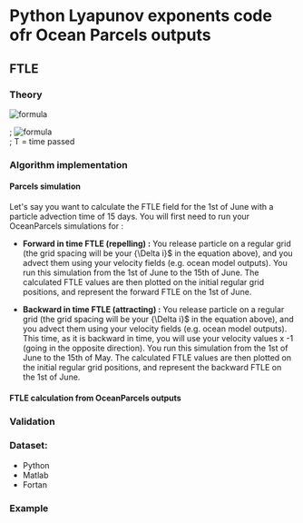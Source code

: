# Python Lyapunov exponents code ofr Ocean Parcels outputs

## FTLE

### Theory

![formula](https://latex.codecogs.com/svg.image?FTLE&space;=&space;\frac{ln(r)}{T})

; ![formula](https://latex.codecogs.com/svg.image?r&space;=&space;\frac{\Delta&space;f}{\Delta&space;i})
<br>; T = time passed

### Algorithm implementation

#### Parcels simulation

Let's say you want to calculate the FTLE field for the 1st of June with a particle advection time of 15 days.  You will first need to run your OceanParcels simulations for :

* **Forward in time FTLE (repelling) :** You release particle on a regular grid (the grid spacing will be your {\Delta i}$ in the equation above), and you advect them using your velocity fields (e.g. ocean model outputs).  You run this simulation from the 1st of June to the 15th of June.  The calculated FTLE values are then plotted on the initial regular grid positions, and represent the forward FTLE on the 1st of June.

* **Backward in time FTLE (attracting) :** You release particle on a regular grid (the grid spacing will be your {\Delta i}$ in the equation above), and you advect them using your velocity fields (e.g. ocean model outputs).  This time, as it is backward in time, you will use your velocity values x -1 (going in the opposite direction). You run this simulation from the 1st of June to the 15th of May. The calculated FTLE values are then plotted on the initial regular grid positions, and represent the backward FTLE on the 1st of June.

#### FTLE calculation from OceanParcels outputs



### Validation

### Dataset:

* Python
* Matlab
* Fortan

### Example


